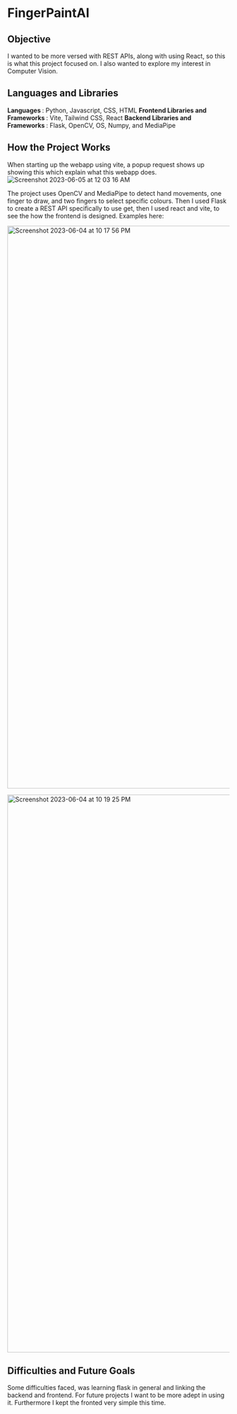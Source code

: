 # FingerPaintAI

<h2> Objective </h2>
I wanted to be more versed with REST APIs, along with using React, so this is what this project focused on. I also wanted to explore my interest in Computer Vision. 

<h2> Languages and Libraries </h2>

<strong> Languages </strong> : Python, Javascript, CSS, HTML
<strong> Frontend Libraries and Frameworks </strong> : Vite, Tailwind CSS, React
<strong> Backend Libraries and Frameworks </strong>: Flask, OpenCV, OS, Numpy, and MediaPipe

<h2> How the Project Works </h2>

When starting up the webapp using vite, a popup request shows up showing this which explain what this webapp does. <br>
![Screenshot 2023-06-05 at 12 03 16 AM](https://github.com/ethanwongca/FingerPrintAI/assets/87055387/d20641f6-a225-43b3-a92c-bce21fcc98a9) <br>

The project uses OpenCV and MediaPipe to detect hand movements, one finger to draw, and two fingers to select specific colours. Then I used Flask to create a REST API specifically to use get, then I used react and vite, to see the how the frontend is designed. 
Examples here: <br>

<img width="1274" alt="Screenshot 2023-06-04 at 10 17 56 PM" src="https://github.com/ethanwongca/FingerPrintAI/assets/87055387/45c4fc6f-2dd1-4ff1-8f18-635454297c37"> <br>

<img width="1263" alt="Screenshot 2023-06-04 at 10 19 25 PM" src="https://github.com/ethanwongca/FingerPrintAI/assets/87055387/84003edc-9e2e-48a4-b076-6973c5e78dbd"> <br>

<h2> Difficulties and Future Goals </h2>
Some difficulties faced, was learning flask in general and linking the backend and frontend. For future projects I want to be more adept in using it. Furthermore I kept the fronted very simple this time. 
